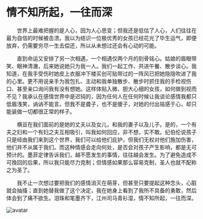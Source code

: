 # 情不知所起，一往而深
&emsp;&emsp;世界上最难把握的是人心，因为人心思变；但我还是低估了人心，人们往往在最为自信的时候被击溃。我以为结识一位极优秀的女孩已经花光了毕生运气，即便放弃，仍需要穷尽一生去偿还，所以从未想过还会有心动的可能。

&emsp;&emsp;直到命运又安排了另一次相遇，一个相遇仅两个月的刻骨铭心。姑娘的眉眼带笑、眼神清澈，后来她说她只为我一人。我们一起工作、共进午餐、散步谈心。我知道，在我手受伤时她皮上衣服冲下楼买创可贴带过的一阵风已把她隐隐吹进了我的心里。更不用说亲手为我包扎、主动和我单独散步、散步时抓住我的手检视伤口、甚至亲口询问我有没有想她。这样体贴入微、胆大心细的女孩，如何做到视而不见？我承认在感情世界中是迟钝的，因为任何人在任何时候让我谈论感情我都只低眉浅笑，讷讷不能言。但我不是聋子，也不是傻子，对她的付出铭感于心，却只能装做一切都很正常的样子。

&emsp;&emsp;横亘在我们面前的是她的丈夫以及女儿，和我的妻子以及儿子。是的，一个有夫之妇和一个有妇之夫互相吸引，叫我如何回应，非不想，实不敢。纪伯伦说孩子只是经由我们来到这个世界，我们可以给他们庇护，但我们无权对他们施加伤害，他们并不从属于我们。而这种情感会走向何处，是否会对孩子产生影响，都是无可预计的。墨菲定律告诉我们，越不愿发生的事情，往往越会发生。为了避免造成不可挽回的后果，所以我只能尽力克制；但情感如果那么容易克制，圣人也就不配称之为圣了。

&emsp;&emsp;我不止一次想过要把我们的感情消灭在萌芽，但甚至只要提起这种念头，心脏就会抽搐；直到她替我做了这个决定，我在她身上看到了我所不具备的勇敢，然后体会到了痛不欲生。泪珠和笔墨齐下，江州司马青衫湿，情不知所起，一往而深。


![avatar](https://gitee.com/champath_wuhanqianpin/pictures/blob/master/0aa91bd440f37da78a1fc374e0795d9.jpg)

